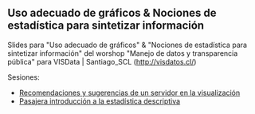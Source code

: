 ## Uso adecuado de gráficos & Nociones de estadística para sintetizar información

Slides para "Uso adecuado de gráficos" & "Nociones de estadística para sintetizar 
información" del worshop "Manejo de datos y transparencia pública" para 
VISData | Santiago_SCL (http://visdatos.cl/)

Sesiones:

- [Recomendaciones y sugerencias de un servidor en la visualización](uso-adecuado-graficos.html)
- [Pasajera introducción a la estadística descriptiva](intro-est-desc.html)
